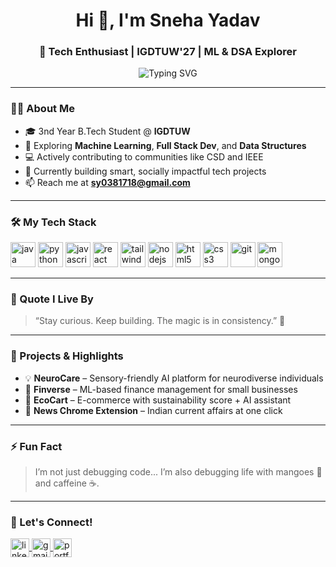 <h1 align="center">Hi 👋, I'm Sneha Yadav</h1>
<h3 align="center">🚀 Tech Enthusiast | IGDTUW'27 | ML & DSA Explorer</h3>

<p align="center">
  <img src="https://readme-typing-svg.demolab.com?font=Fira+Code&weight=600&size=24&pause=1000&color=F75C7E&center=true&vCenter=true&repeat=false&width=500&lines=Exploring+AI%2C+Web+Dev+%26+DSA;Curious+Mind+%7C+Hackathon+Lover+%F0%9F%A4%96;Impact+Driven+Builder+%F0%9F%92%BB" alt="Typing SVG" />
</p>





---

### 👩‍💻 About Me

- 🎓 3nd Year B.Tech Student @ **IGDTUW**
- 🧠 Exploring **Machine Learning**, **Full Stack Dev**, and **Data Structures**
- 💻 Actively contributing to communities like CSD and IEEE
- 🌱 Currently building smart, socially impactful tech projects
- 📫 Reach me at **sy0381718@gmail.com**

---

### 🛠️ My Tech Stack

<p align="left">
  <img src="https://cdn.jsdelivr.net/gh/devicons/devicon/icons/java/java-original.svg" alt="java" width="40" height="40"/>
  <img src="https://cdn.jsdelivr.net/gh/devicons/devicon/icons/python/python-original.svg" alt="python" width="40" height="40"/>
  <img src="https://cdn.jsdelivr.net/gh/devicons/devicon/icons/javascript/javascript-original.svg" alt="javascript" width="40" height="40"/>
  <img src="https://cdn.jsdelivr.net/gh/devicons/devicon/icons/react/react-original.svg" alt="react" width="40" height="40"/>
  <img src="https://www.vectorlogo.zone/logos/tailwindcss/tailwindcss-icon.svg" alt="tailwindcss" width="40" height="40"/>

  <img src="https://cdn.jsdelivr.net/gh/devicons/devicon/icons/nodejs/nodejs-original.svg" alt="nodejs" width="40" height="40"/>
  <img src="https://cdn.jsdelivr.net/gh/devicons/devicon/icons/html5/html5-original.svg" alt="html5" width="40" height="40"/>
  <img src="https://cdn.jsdelivr.net/gh/devicons/devicon/icons/css3/css3-original.svg" alt="css3" width="40" height="40"/>
  <img src="https://cdn.jsdelivr.net/gh/devicons/devicon/icons/git/git-original.svg" alt="git" width="40" height="40"/>
  <img src="https://cdn.jsdelivr.net/gh/devicons/devicon/icons/mongodb/mongodb-original.svg" alt="mongodb" width="40" height="40"/>
</p>

---

### 💬 Quote I Live By

> “Stay curious. Keep building. The magic is in consistency.” 🌱

---

### 📌 Projects & Highlights

- 💡 **NeuroCare** – Sensory-friendly AI platform for neurodiverse individuals
- 💸 **Finverse** – ML-based finance management for small businesses
- 🌿 **EcoCart** – E-commerce with sustainability score + AI assistant
- 📰 **News Chrome Extension** – Indian current affairs at one click

---

### ⚡ Fun Fact

> I’m not just debugging code... I’m also debugging life with mangoes 🥭 and caffeine ☕.

---

### 🔗 Let's Connect!

<p align="left">
  <a href="https://www.linkedin.com/in/sneha-yadav-11a454283/" target="_blank">
    <img align="center" src="https://cdn.jsdelivr.net/gh/devicons/devicon/icons/linkedin/linkedin-original.svg" alt="linkedin" width="30" />
  </a>
  <a href="mailto:sy0381718@gmail.com" target="_blank">
    <img align="center" src="https://img.icons8.com/fluency/48/gmail-new.png" alt="gmail" width="30"/>
  </a>
  <a href="https://snehareactportfolio.vercel.app/" target="_blank">
    <img align="center" src="https://img.icons8.com/color/48/domain.png" alt="portfolio" width="30"/>
  </a>
</p>
